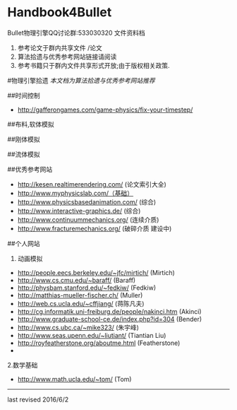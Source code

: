 # Handbook4Bullet
Bullet物理引擎QQ讨论群:533030320 
文件资料档

 1. 参考论文于群内共享文件          /论文
 2. 算法拾遗与优秀参考网站链接请阅读
 3. 参考书籍只于群内文件共享形式开放;由于版权相关政策.

#物理引擎拾遗
*本文档为算法拾遗与优秀参考网站推荐* 

##时间控制
 * http://gafferongames.com/game-physics/fix-your-timestep/ 
 
##布料,软体模拟

##刚体模拟
 
##流体模拟

 
 
##优秀参考网站
 * http://kesen.realtimerendering.com/ (论文索引大全)
 * http://www.myphysicslab.com/（基础）
 * http://www.physicsbasedanimation.com/ (综合)
 * http://www.interactive-graphics.de/ (综合)
 * http://www.continuummechanics.org/ (连续介质)
 * http://www.fracturemechanics.org/ (破碎介质 建设中)

##个人网站
 1. 动画模拟
 * http://people.eecs.berkeley.edu/~jfc/mirtich/ (Mirtich)
 * http://www.cs.cmu.edu/~baraff/ (Baraff)
 * http://physbam.stanford.edu/~fedkiw/ (Fedkiw)
 * http://matthias-mueller-fischer.ch/ (Muller)
 * http://web.cs.ucla.edu/~cffjiang/ (蒋陈凡夫)
 * http://cg.informatik.uni-freiburg.de/people/nakinci.htm (Akinci)
 * http://www.graduate-school-ce.de/index.php?id=304 (Bender)
 * http://www.cs.ubc.ca/~mike323/ (朱宇峰)
 * http://www.seas.upenn.edu/~liutiant/ (Tiantian Liu)
 * http://royfeatherstone.org/aboutme.html (Featherstone)
 *

 2.数学基础
 * http://www.math.ucla.edu/~tom/ (Tom)
 
 - - -
 last revised 2016/6/2
